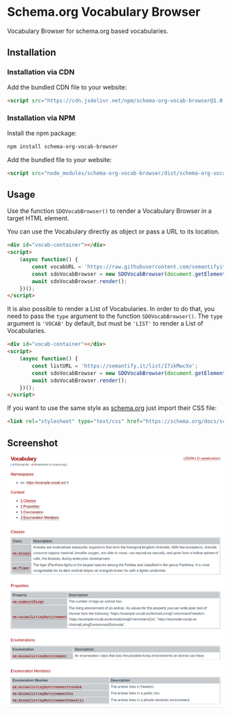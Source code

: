 # Schema.org Vocabulary Browser

Vocabulary Browser for schema.org based vocabularies.

## Installation

### Installation via CDN

Add the bundled CDN file to your website:

``` html
<script src="https://cdn.jsdelivr.net/npm/schema-org-vocab-browser@1.0.4/dist/schema-org-vocab-browser.min.js">
```

### Installation via NPM

Install the npm package:

``` bash
npm install schema-org-vocab-browser
```

Add the bundled file to your website:

``` html
<script src="node_modules/schema-org-vocab-browser/dist/schema-org-vocab-browser.min.js">
```

## Usage

Use the function `SDOVocabBrowser()` to render a Vocabulary Browser in a target HTML element.

You can use the Vocabulary directly as object or pass a URL to its location.

``` html
<div id="vocab-container"></div>
<script>
    (async function() {
        const vocabURL = 'https://raw.githubusercontent.com/semantifyit/schema-org-adapter/master/tests/data/exampleExternalVocabulary.json';
        const sdoVocabBrowser = new SDOVocabBrowser(document.getElementById('vocab-container'), vocabURL);
        await sdoVocabBrowser.render();
    })();
</script>
```

It is also possible to render a List of Vocabularies. In order to do that, you need to pass the `type` argument to the function `SDOVocabBrowser()`. The `type` argument is `'VOCAB'` by default, but must be `'LIST'` to render a List of Vocabularies.

``` html
<div id="vocab-container"></div>
<script>
    (async function() {
        const listURL = 'https://semantify.it/list/I7ikMwcXo';
        const sdoVocabBrowser = new SDOVocabBrowser(document.getElementById('vocab-container'), listURL, 'LIST');
        await sdoVocabBrowser.render();
    })();
</script>
```


If you want to use the same style as [schema.org](https://schema.org/) just import their CSS file:

``` html
<link rel="stylesheet" type="text/css" href="https://schema.org/docs/schemaorg.css">
```

## Screenshot

![Example](images/example.png)
